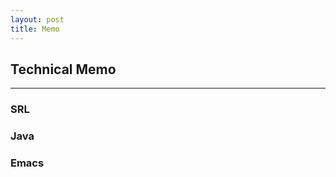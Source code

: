 ```yaml
---
layout: post
title: Memo
---
```

## Technical Memo
---

<h3>
<a href="/srl/srl-main/index.html" style="text-decoration: none">SRL</a>
</h3>

<h3>
<a href="/java/java-main/index.html" style="text-decoration: none">Java</a>
</h3>

<h3>
<a href="/emacs/emacs-main/index.html" style="text-decoration: none">Emacs</a>
</h3>
